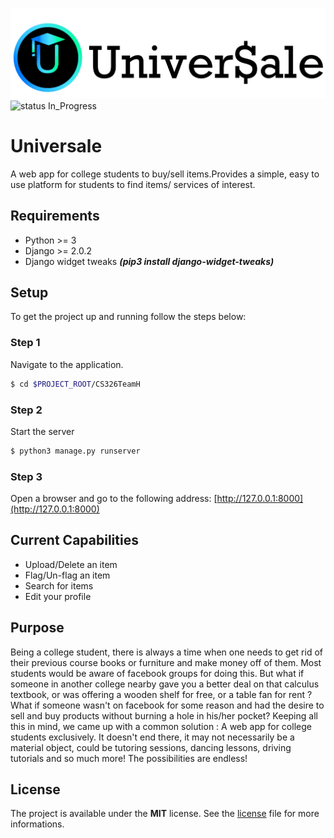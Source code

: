 ![Header](resources/hero.png)
![status In_Progress](https://img.shields.io/badge/status-In_Progress-yellow.svg?style=for-the-badge)

# Universale
A web app for college students to buy/sell items.Provides a simple, easy to use platform for students to find items/ services of interest.

## Requirements
- Python >= 3
- Django >= 2.0.2
- Django widget tweaks ***(pip3 install django-widget-tweaks)***

## Setup
To get the project up and running follow the steps below:

### Step 1
Navigate to the application.
```bash
$ cd $PROJECT_ROOT/CS326TeamH
```
### Step 2
Start the server
```bash
$ python3 manage.py runserver
```
### Step 3
Open a browser and go to the following address:
[http://127.0.0.1:8000](http://127.0.0.1:8000)


## Current Capabilities
- Upload/Delete an item
- Flag/Un-flag an item
- Search for items
- Edit your profile

## Purpose
Being a college student, there is always a time when one needs to get rid of their previous course books or furniture and make money off of them. Most students would be aware of facebook groups for doing this. But what if someone in another college nearby gave you a better deal on that calculus textbook, or was offering a wooden shelf for free, or a table fan for rent ? What if someone wasn't on facebook for some reason and had the desire to sell and buy products without burning a hole in his/her pocket? Keeping all this in mind, we came up with a common solution : A web app for college students exclusively. It doesn't end there, it may not necessarily be a material object, could be tutoring sessions, dancing lessons, driving tutorials and so much more! The possibilities are endless!


## License
The project is available under the **MIT** license. See the [license](https://github.com/vedantpuri/universale/blob/master/LICENSE) file for more informations.
